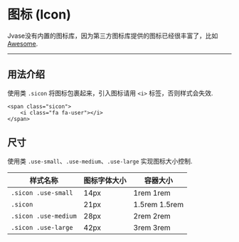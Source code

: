 # 图标 (Icon)
Jvase没有内置的图标库，因为第三方图标库提供的图标已经很丰富了，比如[Awesome](http://www.fontawesome.com.cn).
<hr/>


## 用法介绍
使用类 `.sicon` 将图标包裹起来，引入图标请用 `<i>` 标签，否则样式会失效.
```
<span class="sicon">
    <i class="fa fa-user"></i>
</span>
```

## 尺寸
使用类 `.use-small`、`.use-medium`、`.use-large` 实现图标大小控制.

|样式名称				 |图标字体大小| 容器大小		|
|-----------------------|-----------|---------------|
|`.sicon .use-small`	|14px		|1rem 1rem		|
|`.sicon`				|21px		|1.5rem 1.5rem	|
|`.sicon .use-medium`	|28px		|2rem 2rem		|
|`.sicon .use-large`	|42px		|3rem 3rem		|
